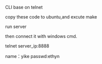 CLI base on telnet

copy these code to ubuntu,and excute make

run server

then connect it with windows cmd.

telnet server_ip:8888 

name：yike passwd:ethyn
